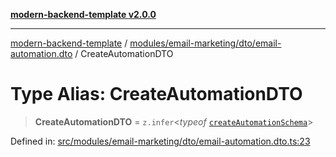 [**modern-backend-template v2.0.0**](../../../../../README.md)

***

[modern-backend-template](../../../../../modules.md) / [modules/email-marketing/dto/email-automation.dto](../README.md) / CreateAutomationDTO

# Type Alias: CreateAutomationDTO

> **CreateAutomationDTO** = `z.infer`\<*typeof* [`createAutomationSchema`](../variables/createAutomationSchema.md)\>

Defined in: [src/modules/email-marketing/dto/email-automation.dto.ts:23](https://github.com/maemreyo/saas-4cus-nodejs/blob/2a5b3f3aa11335dfa561e80e1feabb8e6084261e/src/modules/email-marketing/dto/email-automation.dto.ts#L23)
